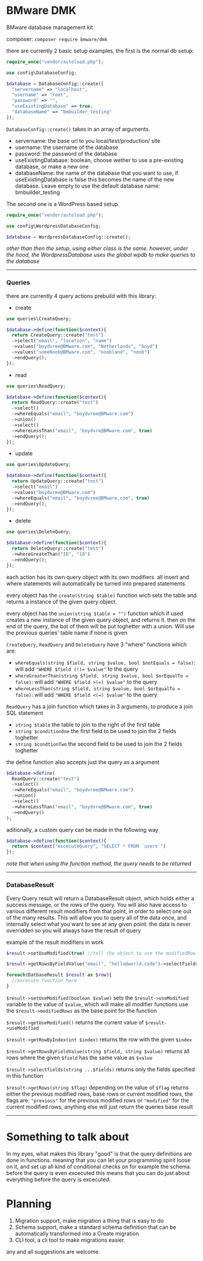 # BMware DMK

BMware database management kit

composer: `composer require bmware/dmk`

there are currently 2 basic setup examples, the first is the normal db setup:

```PHP
require_once("vendor/autoload.php");

use config\DatabaseConfig;

$database = DatabaseConfig::create([
  "servername" => "localhost",
  "username" => "root",
  "password" => "",
  "useExistingDatabase" => true,
  "databaseName" => "bmbuilder_testing"
]);
```

`DatabaseConfig::create()` takes in an array of arguments.

- servername: the base url to you local/test/production/ site
- username: the username of the database
- password: the password of the database
- useExistingDatabase: boolean, choose wether to use a pre-existing database, or make a new one
- databaseName: the name of the database that you want to use, if useExistingDatabase is false
  this becomes the name of the new database. Leave empty to use the default database name: bmbuilder_testing

The second one is a WordPress based setup.

```PHP
require_once("vendor/autoload.php");

use config\WordpressDatabaseConfig;

$database = WordpressDatabaseConfig::create();
```

_other than then the setup, using either class is the same. however, under the hood, the WordpressDatabase uses the global wpdb to make queries to the database_

---

### Queries

there are currently 4 query actions prebuild with this library:

- create

```PHP
use queries\CreateQuery;

$database->define(function($context){
  return CreateQuery::create("test")
  ->select("email", "location", "name")
  ->values("boydvree@BMware.com", "Netherlands", "boyd")
  ->values("someNoob@BMware.com", "noobland", "noob")
  ->endQuery();
});
```

- read

```PHP
use queries\ReadQuery;

$database->define(function($context){
  return ReadQuery::create("test")
  ->select()
  ->whereEquals("email", "boydvree@BMware.com")
  ->union()
  ->select()
  ->whereLessThan("email", "boydvre@BMware.com", true)
  ->endQuery();
});
```

- update

```PHP
use queries\UpdateQuery;

$database->define(function($context){
  return UpdateQuery::create("test")
  ->select("email")
  ->values("boydvree@BMware.com")
  ->whereEquals("email", "boydvree@BMware.com", true)
  ->endQuery();
});
```

- delete

```PHP
use queries\DeleteQuery;

$database->define(function($context){
  return DeleteQuery::create("test")
  ->whereGreateThan("ID", "10")
  ->endQuery();
});
```

each action has its own query object with its own modifiers.
all insert and where statements will automatically be turned into prepared statements.

every object has the `create(string $table)` function wich sets the table and returns a instance of the given query object.

every object has the `union(string $table = "")` function which if used creates a new instance of the given query object, and returns it. then on the end of the query, the bot of them will be put toghetter with a union. Will use the previous queries' table name if none is given

`CreateQuery`, `ReadQuery` and `DeleteQuery` have 3 "where" functions which are:

- `whereEquals(string $field, string $value, bool $notEquals = false)`: will add `"WHERE $field (!)= $value"` to the query
- `whereGreaterThan(string $field, string $value, bool $orEqualTo = false)`: will add `"WHERE $field >(=) $value"` to the query
- `whereLessThan(string $field, string $value, bool $orEqualTo = false)`: will add `"WHERE $field <(=) $value"` to the query

`ReadQuery` has a join function which takes in 3 arguments, to produce a join SQL statement

- `string $table` the table to join to the right of the first table
- `string $conditionOne` the first field to be used to join the 2 fields toghetter
- `string $condtionTwo` the second field to be used to join the 2 fields toghetter

the define function also accepts just the query as a argument

```php
$database->define(
  ReadQuery::create("test")
  ->select()
  ->whereEquals("email", "boydvree@BMware.com")
  ->union()
  ->select()
  ->whereLessThan("email", "boydvre@BMware.com", true)
  ->endQuery()
);
```

aditionally, a custom query can be made in the following way

```php
$database->define(function($context){
  return $context("excecuteQuery", "SELECT * FROM `users`")
});
```

_note that when using the function method, the query needs to be returned_

---

### DatabaseResult

Every Query result will return a DatabaseResult object, which holds either a success message, or the rows of the query. You will also have access to various different result modifiers from that point, in order to select one out of the many results. This will allow you to query all of the data once, and internally select what you want to see at any given point. the data is never overridden so you will always have the result of query

example of the result modifiers in work

```PHP
$result->setUseModified(true) //tell the object to use the modifiedRow as the base for the next call

$result->getRowsByFieldValue("email", "hello@world.code")->selectFields("id")->getRows("modified"); // you can chain as many as you want toghetter however some might clash with eachother

foreach(DatbaseResult $result as $row){
  //excecute function here
}
```

`$result->setUseModified(boolean $value)` sets the `$result->useModified` variable to the value of `$value`, which will make all modifier functions use the `$result->modifiedRows` as the base point for the function

`$result->getUseModified()` returns the current value of `$result->useModified`

`$result->getRowByIndex(int $index)` returns the row with the given `$index`

`$result->getRowsByFieldValue(string $field, string $value)` returns all rows where the given `$field` has the same value as `$value`

`$result->selectfields(string ...$fields)` returns only the fields specified in this function

`$result->getRows(string $flag)` depending on the value of `$flag` returns either the previous modified rows, base rows or current modified rows, the flags are: `"previous"` for the previous modified rows or `"modified"` for the current modified rows, anything else will just return the queries base result

---

# Something to talk about

In my eyes, what makes this library "good" is that the query definitions are done in functions. meaning that you can let your programming spirit loose on it, and set up all kind of conditional checks on for example the schema. before the query is even excecuted this means that you can do just about everything before the query is excecuted.

# Planning

1. Migration support, make migration a thing that is easy to do
2. Schema support, make a standard schema definition that can be automatically transformed into a Create migration
3. CLI tool, a cli tool to make migrations easier.

any and all suggestions are welcome.
